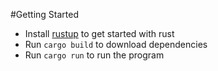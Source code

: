 #Getting Started
- Install [rustup](https://rustup.rs/) to get started with rust
- Run `cargo build` to download dependencies
- Run `cargo run` to run the program
